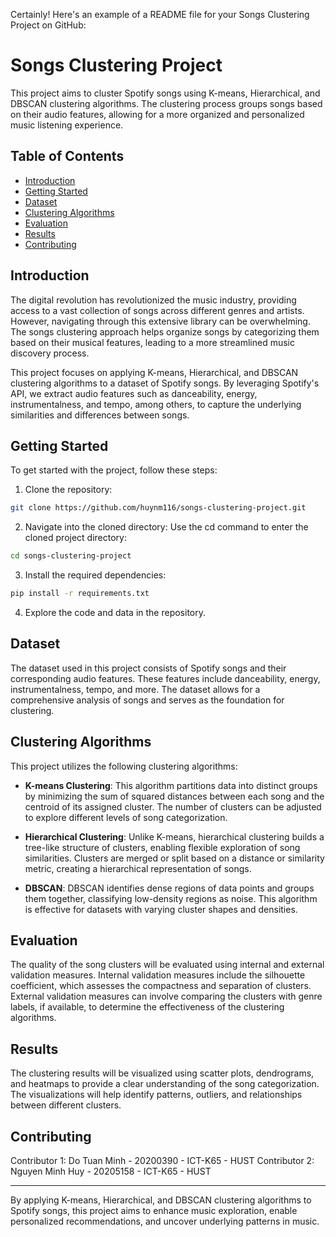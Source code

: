 Certainly! Here's an example of a README file for your Songs Clustering Project on GitHub:

# Songs Clustering Project

This project aims to cluster Spotify songs using K-means, Hierarchical, and DBSCAN clustering algorithms. The clustering process groups songs based on their audio features, allowing for a more organized and personalized music listening experience.

## Table of Contents

- [Introduction](#introduction)
- [Getting Started](#getting-started)
- [Dataset](#dataset)
- [Clustering Algorithms](#clustering-algorithms)
- [Evaluation](#evaluation)
- [Results](#results)
- [Contributing](#contributing)


## Introduction

The digital revolution has revolutionized the music industry, providing access to a vast collection of songs across different genres and artists. However, navigating through this extensive library can be overwhelming. The songs clustering approach helps organize songs by categorizing them based on their musical features, leading to a more streamlined music discovery process.

This project focuses on applying K-means, Hierarchical, and DBSCAN clustering algorithms to a dataset of Spotify songs. By leveraging Spotify's API, we extract audio features such as danceability, energy, instrumentalness, and tempo, among others, to capture the underlying similarities and differences between songs.

## Getting Started

To get started with the project, follow these steps:

1. Clone the repository:

```bash
git clone https://github.com/huynm116/songs-clustering-project.git
```

2. Navigate into the cloned directory: Use the cd command to enter the cloned project directory:

```bash
cd songs-clustering-project
```
3. Install the required dependencies:

```bash
pip install -r requirements.txt
```

4. Explore the code and data in the repository.

## Dataset

The dataset used in this project consists of Spotify songs and their corresponding audio features. These features include danceability, energy, instrumentalness, tempo, and more. The dataset allows for a comprehensive analysis of songs and serves as the foundation for clustering.

## Clustering Algorithms

This project utilizes the following clustering algorithms:

- **K-means Clustering**: This algorithm partitions data into distinct groups by minimizing the sum of squared distances between each song and the centroid of its assigned cluster. The number of clusters can be adjusted to explore different levels of song categorization.

- **Hierarchical Clustering**: Unlike K-means, hierarchical clustering builds a tree-like structure of clusters, enabling flexible exploration of song similarities. Clusters are merged or split based on a distance or similarity metric, creating a hierarchical representation of songs.

- **DBSCAN**: DBSCAN identifies dense regions of data points and groups them together, classifying low-density regions as noise. This algorithm is effective for datasets with varying cluster shapes and densities.

## Evaluation

The quality of the song clusters will be evaluated using internal and external validation measures. Internal validation measures include the silhouette coefficient, which assesses the compactness and separation of clusters. External validation measures can involve comparing the clusters with genre labels, if available, to determine the effectiveness of the clustering algorithms.

## Results

The clustering results will be visualized using scatter plots, dendrograms, and heatmaps to provide a clear understanding of the song categorization. The visualizations will help identify patterns, outliers, and relationships between different clusters.

## Contributing

Contributor 1: Do Tuan Minh - 20200390 - ICT-K65 - HUST
Contributor 2: Nguyen Minh Huy - 20205158 - ICT-K65 - HUST

---

By applying K-means, Hierarchical, and DBSCAN clustering algorithms to Spotify songs, this project aims to enhance music exploration, enable personalized recommendations, and uncover underlying patterns in music.
